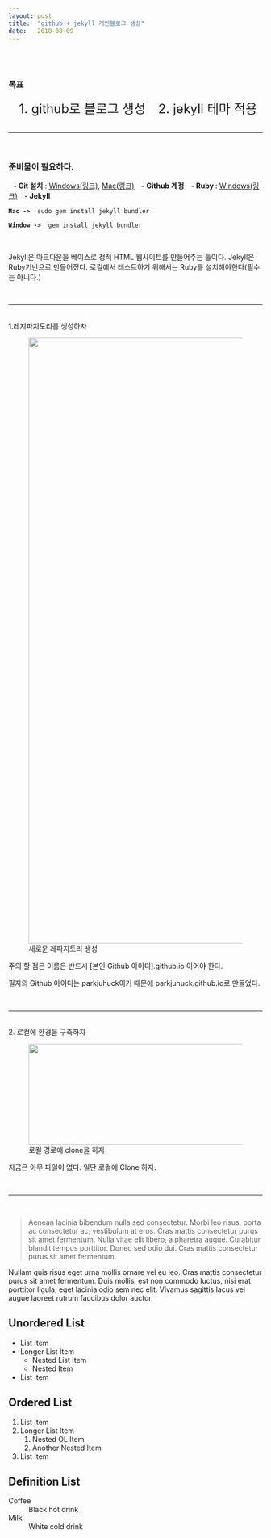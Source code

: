 ```yaml
---
layout: post
title:  "github + jekyll 개인블로그 생성"
date:   2018-08-09
---
```

 
<br>
<br>

<h3 style='width: 100%;'>목표</h3>
<div>
  <label style='font-size:25px;'>&nbsp;&nbsp; 1. github로 블로그 생성</label>
  <label style='font-size:25px;'>&nbsp;&nbsp; 2. jekyll 테마 적용</label>
</div>

<br> 
<hr>
<br>

<h3 style='width: 100%;'>준비물이 필요하다.</h3>
<div style='width: 100%;'>
  <label><strong>&nbsp;&nbsp; - Git 설치</strong> : <a href="http://msysgit.github.com/" target="_blank" > Windows(링크)</a>, <a href="http://sourceforge.net/projects/git-osx-installer/" target="_blank" >Mac(링크)</a></label>
  <label><strong>&nbsp;&nbsp; - Github 계정</strong></label>
  <label><strong>&nbsp;&nbsp; - Ruby </strong> : <a href="https://rubyinstaller.org/" target="_blank" > Windows(링크)</a></label>
  <label><strong>&nbsp;&nbsp; - Jekyll</strong></label>
  <label class="highlighter-rouge">
    <pre class="highlight"><code><strong>Mac -> </strong> sudo gem install jekyll bundler</code></pre>
    <pre class="highlight"><code><strong>Window -> </strong> gem install jekyll bundler</code></pre>
  </label>
</div>

<br>

Jekyll은 마크다운을 베이스로 정적 HTML 웹사이트를 만들어주는 툴이다.
 Jekyll은 Ruby기반으로 만들어졌다.
    로컬에서 테스트하기 위해서는 Ruby를 설치해야한다(필수는 아니다.)

<br>
<hr>
<br>


<div style='width: 100%;'>1.레지파지토리를 생성하자</div>

<figure>
	<img style='width:1200px;' src="{{ '/assets/img/post/t1.png' | prepend: site.baseurl }}" alt=""> 
	<figcaption> 새로운 레파지토리 생성</figcaption>
</figure>


주의 할 점은 이름은 반드시 [본인 Github 아이디].github.io 이어야 한다.

필자의 Github 아이디는 parkjuhuck이기 때문에 parkjuhuck.github.io로 만들었다.

<br>
<hr>
<br>

<div style='width: 100%;'>2. 로컬에 환경을 구축하자</div>

<figure>
	<img style='width:1200px; height:200px;' src="{{ '/assets/img/post/t2.png' | prepend: site.baseurl }}" alt=""> 
	<figcaption> 로컬 경로에 clone을 하자 </figcaption>
</figure>

지금은 아무 파일이 없다. 일단 로컬에 Clone 하자.

<br>
<hr>
<br>

<!-- 
{% highlight html %}
<figure>
	<img src="{{ '/assets/img/touring.jpg' | prepend: site.baseurl }}" alt=""> 
	<figcaption>Fig1. - This is an example figcaption</figcaption>
</figure>
{% endhighlight %}

{% highlight ruby %}
def print_hi(name)
  puts "Hi, #{name}"
end
print_hi('Tom')
#=> prints 'Hi, Tom' to STDOUT.
{% endhighlight %} -->


<!-- Check out the [Jekyll docs][jekyll] for more info on how to get the most out of Jekyll. File all bugs/feature requests at [Jekyll's GitHub repo][jekyll-gh].

[jekyll-gh]: https://github.com/mojombo/jekyll
[jekyll]:    http://jekyllrb.com -->



<blockquote>Aenean lacinia bibendum nulla sed consectetur. Morbi leo risus, porta ac consectetur ac, vestibulum at eros. Cras mattis consectetur purus sit amet fermentum. Nulla vitae elit libero, a pharetra augue. Curabitur blandit tempus porttitor. Donec sed odio dui. Cras mattis consectetur purus sit amet fermentum.</blockquote>

Nullam quis risus eget urna mollis ornare vel eu leo. Cras mattis consectetur purus sit amet fermentum. Duis mollis, est non commodo luctus, nisi erat porttitor ligula, eget lacinia odio sem nec elit. Vivamus sagittis lacus vel augue laoreet rutrum faucibus dolor auctor.

## Unordered List
* List Item
* Longer List Item
  * Nested List Item
  * Nested Item
* List Item

## Ordered List
1. List Item
2. Longer List Item
    1. Nested OL Item
    2. Another Nested Item
3. List Item

## Definition List
<dl>
  <dt>Coffee</dt>
  <dd>Black hot drink</dd>
  <dt>Milk</dt>
  <dd>White cold drink</dd>
</dl>